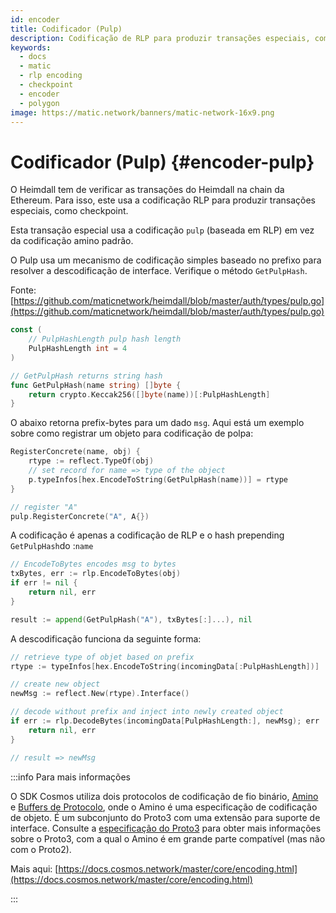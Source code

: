 ```yaml
---
id: encoder
title: Codificador (Pulp)
description: Codificação de RLP para produzir transações especiais, como ponto de verificação
keywords:
  - docs
  - matic
  - rlp encoding
  - checkpoint
  - encoder
  - polygon
image: https://matic.network/banners/matic-network-16x9.png
---
```


# Codificador (Pulp) {#encoder-pulp}

O Heimdall tem de verificar as transações do Heimdall na chain da Ethereum. Para isso, este usa a codificação RLP para produzir transações especiais, como checkpoint.

Esta transação especial usa a codificação `pulp` (baseada em RLP) em vez da codificação amino padrão.

O Pulp usa um mecanismo de codificação simples baseado no prefixo para resolver a descodificação de interface. Verifique o método `GetPulpHash`.

Fonte: [https://github.com/maticnetwork/heimdall/blob/master/auth/types/pulp.go](https://github.com/maticnetwork/heimdall/blob/master/auth/types/pulp.go)

```go
const (
	// PulpHashLength pulp hash length
	PulpHashLength int = 4
)

// GetPulpHash returns string hash
func GetPulpHash(name string) []byte {
	return crypto.Keccak256([]byte(name))[:PulpHashLength]
}
```

O abaixo retorna prefix-bytes para um dado `msg`.  Aqui está um exemplo sobre como registrar um objeto para codificação de polpa:

```go
RegisterConcrete(name, obj) {
	rtype := reflect.TypeOf(obj)
	// set record for name => type of the object
	p.typeInfos[hex.EncodeToString(GetPulpHash(name))] = rtype
}

// register "A"
pulp.RegisterConcrete("A", A{})
```

A codificação é apenas a codificação de RLP e o hash prepending `GetPulpHash`do :`name`

```go
// EncodeToBytes encodes msg to bytes
txBytes, err := rlp.EncodeToBytes(obj)
if err != nil {
	return nil, err
}

result := append(GetPulpHash("A"), txBytes[:]...), nil
```

A descodificação funciona da seguinte forma:

```go
// retrieve type of objet based on prefix
rtype := typeInfos[hex.EncodeToString(incomingData[:PulpHashLength])]

// create new object
newMsg := reflect.New(rtype).Interface()

// decode without prefix and inject into newly created object
if err := rlp.DecodeBytes(incomingData[PulpHashLength:], newMsg); err != nil {
	return nil, err
}

// result => newMsg
```

:::info Para mais informações

O SDK Cosmos utiliza dois protocolos de codificação de fio binário, [Amino](https://github.com/tendermint/go-amino/) e [Buffers de Protocolo](https://developers.google.com/protocol-buffers), onde o Amino é uma especificação de codificação de objeto. É um subconjunto do Proto3 com uma extensão para suporte de interface. Consulte a [especificação do Proto3](https://developers.google.com/protocol-buffers/docs/proto3) para obter mais informações sobre o Proto3, com a qual o Amino é em grande parte compatível (mas não com o Proto2).

Mais aqui: [https://docs.cosmos.network/master/core/encoding.html](https://docs.cosmos.network/master/core/encoding.html)

:::
